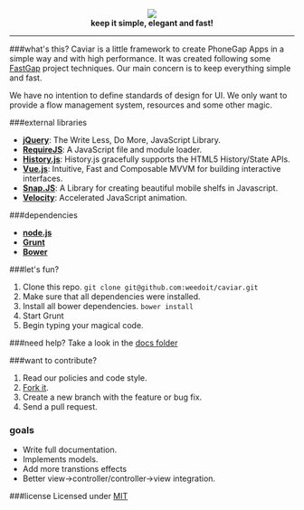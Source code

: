 <p align="center">
  <a href="https://weedoit.github.io/caviar">
    <img src="http://lab.weedo.it/images/caviar-logo.png">
  </a>
  <br>
  <strong>keep it simple, elegant and fast!</strong>
</p>

---

###what's this? 
Caviar is a little framework to create PhoneGap Apps in a simple way and with high performance. 
It was created following some [FastGap](https://github.com/FastGap/fastgap) project techniques. Our main concern is to keep everything simple and fast. 

We have no intention to define standards of design for UI. We only want to provide a flow management system, resources and some other magic.

###external libraries
* [**jQuery**](http://jquery.com/): The Write Less, Do More, JavaScript Library.
* [**RequireJS**](http://requirejs.org/): A JavaScript file and module loader.
* [**History.js**](https://github.com/browserstate/history.js): History.js gracefully supports the HTML5 History/State APIs.
* [**Vue.js**](https://github.com/jakiestfu/Snap.js/):  Intuitive, Fast and Composable MVVM for building interactive interfaces.
* [**Snap.JS**](https://github.com/jakiestfu/Snap.js/): A Library for creating beautiful mobile shelfs in Javascript.
* [**Velocity**](http://velocityjs.org/): Accelerated JavaScript animation.

###dependencies
* [**node.js**](http://nodejs.org/)
* [**Grunt**](http://gruntjs.com/)
* [**Bower**](http://bower.io/)

###let's fun?

1. Clone this repo. ```git clone git@github.com:weedoit/caviar.git``` 
2. Make sure that all dependencies were installed.
3. Install all bower dependencies. ```bower install```
4. Start Grunt
5. Begin typing your magical code.

###need help?
Take a look in the [docs folder](https://github.com/weedoit/caviar/tree/master/docs)

###want to contribute?

1. Read our policies and code style.
2. [Fork it](https://github.com/weedoit/caviar/fork).
3. Create a new branch with the feature or bug fix.
4. Send a pull request. 

### goals
* Write full documentation.
* Implements models.
* Add more transtions effects
* Better view->controller/controller->view integration.

###license
Licensed under [MIT](http://opensource.org/licenses/MIT)
